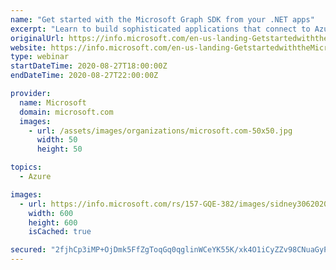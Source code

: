 ```yaml
---
name: "Get started with the Microsoft Graph SDK from your .NET apps"
excerpt: "Learn to build sophisticated applications that connect to Azure services or the Microsoft Graph."
originalUrl: https://info.microsoft.com/en-us-landing-GetstartedwiththeMicrosoftGraphSDKfromyourNETapps-none.html?ls=Website&lsd=AzureWebsite
website: https://info.microsoft.com/en-us-landing-GetstartedwiththeMicrosoftGraphSDKfromyourNETapps-none.html?ls=Website&lsd=AzureWebsite
type: webinar
startDateTime: 2020-08-27T18:00:00Z
endDateTime: 2020-08-27T22:00:00Z

provider:
  name: Microsoft
  domain: microsoft.com
  images:
    - url: /assets/images/organizations/microsoft.com-50x50.jpg
      width: 50
      height: 50

topics:
  - Azure

images:
  - url: https://info.microsoft.com/rs/157-GQE-382/images/sidney3062020163337.jpg
    width: 600
    height: 600
    isCached: true

secured: "2fjhCp3iMP+OjDmk5FfZgToqGq0qglinWCeYK55K/xk4O1iCyZZv98CNuaGyPI08rEL9kIdDwg6tjR6YXdG1fr2Ww4a4xbSyArt6V8sfQpFoZySM5IMxQlW6DfI1RR/owBOe/ysKSq+Cm8lmoM/7X4jEd4I0po43h0Qvx5uviKUOlzoiYDZYMIPzXSEuafcTF4Oi5qZjlzO9g23fSjA9ZIhdZpBPRCJJp/xYupz0EYQ1ZjnIIyp/aWHL0YztxXl32LKNgJRnAtWsX0shFRGhp95jMyLMkJzTn+hivxItigfhCrvM12R6xZfaLhL52sGttH5Q8YO/No7DvLKy8li4/Q==;znvFenDnYEwUUg+mXLPbvg=="
---
```



